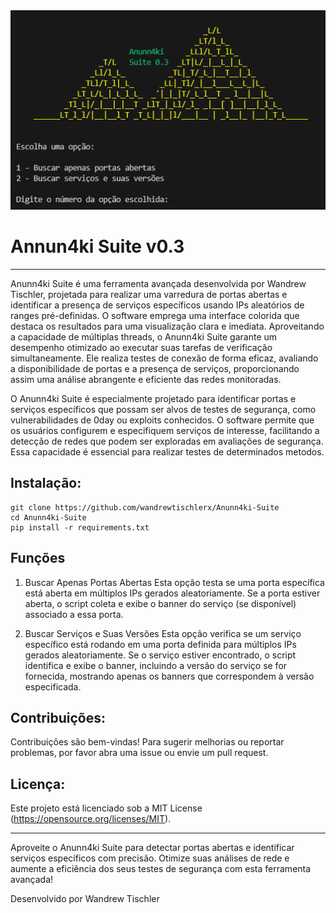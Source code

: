 

<img src="https://raw.githubusercontent.com/wandrewtischlerx/Anunn4ki-Suite/main/anunn4ki.PNG" alt="Anunn4ki-Suite">


<h1>Annun4ki Suite v0.3</h1>

---

Anunn4ki Suite é uma ferramenta avançada desenvolvida por Wandrew Tischler, projetada para realizar uma varredura de portas abertas e identificar a presença de serviços específicos usando IPs aleatórios de ranges pré-definidas. O software emprega uma interface colorida que destaca os resultados para uma visualização clara e imediata. Aproveitando a capacidade de múltiplas threads, o Anunn4ki Suite garante um desempenho otimizado ao executar suas tarefas de verificação simultaneamente. Ele realiza testes de conexão de forma eficaz, avaliando a disponibilidade de portas e a presença de serviços, proporcionando assim uma análise abrangente e eficiente das redes monitoradas.

O Anunn4ki Suite é especialmente projetado para identificar portas e serviços específicos que possam ser alvos de testes de segurança, como vulnerabilidades de 0day ou exploits conhecidos. O software permite que os usuários configurem e especifiquem serviços de interesse, facilitando a detecção de redes que podem ser exploradas em avaliações de segurança. Essa capacidade é essencial para realizar testes de determinados metodos.
<h2>Instalação:</h2>

```
git clone https://github.com/wandrewtischlerx/Anunn4ki-Suite
cd Anunn4ki-Suite
pip install -r requirements.txt
```

<h2>Funções</h2>

1. Buscar Apenas Portas Abertas
Esta opção testa se uma porta específica está aberta em múltiplos IPs gerados aleatoriamente. Se a porta estiver aberta, o script coleta e exibe o banner do serviço (se disponível) associado a essa porta.

2. Buscar Serviços e Suas Versões
Esta opção verifica se um serviço específico está rodando em uma porta definida para múltiplos IPs gerados aleatoriamente. Se o serviço estiver encontrado, o script identifica e exibe o banner, incluindo a versão do serviço se for fornecida, mostrando apenas os banners que correspondem à versão especificada.

<h2>Contribuições:</h2>

Contribuições são bem-vindas! Para sugerir melhorias ou reportar problemas, por favor abra uma issue ou envie um pull request.

<h2>Licença:</h2>

Este projeto está licenciado sob a MIT License (https://opensource.org/licenses/MIT).

---

Aproveite o Anunn4ki Suite para detectar portas abertas e identificar serviços específicos com precisão. Otimize suas análises de rede e aumente a eficiência dos seus testes de segurança com esta ferramenta avançada!

Desenvolvido por Wandrew Tischler
